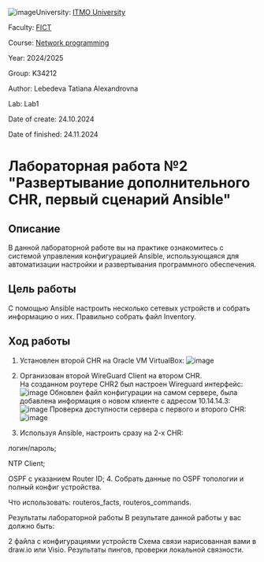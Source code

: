 ![image](https://github.com/user-attachments/assets/e5d3df36-068a-4c15-a121-35812c42999a)University: [ITMO University](https://itmo.ru/ru/)

Faculty: [FICT](https://fict.itmo.ru)

Course: [Network programming](https://github.com/itmo-ict-faculty/network-programming)

Year: 2024/2025

Group: K34212

Author: Lebedeva Tatiana Alexandrovna

Lab: Lab1

Date of create: 24.10.2024

Date of finished: 24.11.2024

# Лабораторная работа №2 "Развертывание дополнительного CHR, первый сценарий Ansible"

## Описание
В данной лабораторной работе вы на практике ознакомитесь с системой управления конфигурацией Ansible, использующаяся для автоматизации настройки и развертывания программного обеспечения.

## Цель работы
С помощью Ansible настроить несколько сетевых устройств и собрать информацию о них. Правильно собрать файл Inventory.

## Ход работы
1. Установлен второй CHR на Oracle VM VirtualBox:
   ![image](https://github.com/user-attachments/assets/d0c94236-0475-463a-a957-b76d0632dadc)    
2. Организован второй WireGuard Client на втором CHR.    
   На созданном роутере CHR2 был настроен Wireguard интерфейс:    
   ![image](https://github.com/user-attachments/assets/f5627c2f-0e37-4de0-a709-b6468c4eb785)
   Обновлен файл конфигурации на самом сервере, была добавлена информация о новом клиенте с адресом 10.14.14.3:
   ![image](https://github.com/user-attachments/assets/21bd3c1f-a41f-480b-8ea5-22d477d512c1)
   Проверка доступности сервера с первого и второго CHR:
   ![image](https://github.com/user-attachments/assets/f03002d6-6c34-43b8-9d93-d8ebede1f4a0)    


5. Используя Ansible, настроить сразу на 2-х CHR:

логин/пароль;

NTP Client;

OSPF с указанием Router ID; 4. Собрать данные по OSPF топологии и полный конфиг устройства.

Что использовать: routeros_facts, routeros_commands.

Результаты лабораторной работы
В результате данной работы у вас должно быть:

2 файла с конфигурациями устройств
Схема связи нарисованная вами в draw.io или Visio.
Результаты пингов, проверки локальной связности.
